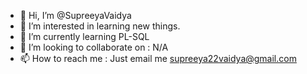- 👋 Hi, I’m @SupreeyaVaidya
- 👀 I’m interested in learning new things.
- 🌱 I’m currently learning PL-SQL
- 💞️ I’m looking to collaborate on : N/A
- 📫 How to reach me : Just email me supreeya22vaidya@gmail.com

<!---
SupreeyaVaidya/SupreeyaVaidya is a ✨ special ✨ repository because its `README.md` (this file) appears on your GitHub profile.
You can click the Preview link to take a look at your changes.
--->
